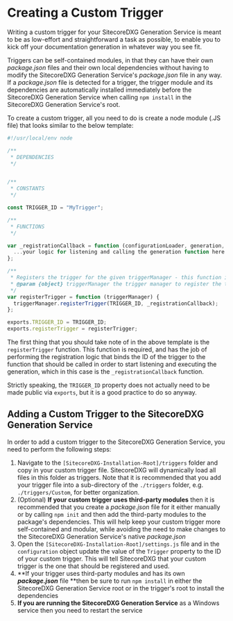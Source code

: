 # Creating a Custom Trigger

Writing a custom trigger for your SitecoreDXG Generation Service is meant to be as low-effort and straightforward a task as possible, to enable you to kick off your documentation generation in whatever way you see fit. 

Triggers can be self-contained modules, in that they can have their own _package.json_ files and their own local dependencies without having to modify the SitecoreDXG Generation Service's _package.json_ file in any way. If a _package.json_ file is detected for a trigger, the trigger module and its dependencies are automatically installed immediately before the SitecoreDXG Generation Service when calling `npm install` in the SitecoreDXG Generation Service's root. 

To create a custom trigger, all you need to do is create a node module \(.JS file\) that looks similar to the below template:

```js
#!/usr/local/env node

/**
 * DEPENDENCIES
 */


/**
 * CONSTANTS
 */

const TRIGGER_ID = "MyTrigger";

/**
 * FUNCTIONS
 */

var _registrationCallback = function (configurationLoader, generation, logger) {
  ...your logic for listening and calling the generation function here...
};

/**
 * Registers the trigger for the given triggerManager - this function is required on all trigger modules
 * @param {object} triggerManager the trigger manager to register the trigger for
 */
var registerTrigger = function (triggerManager) {
  triggerManager.registerTrigger(TRIGGER_ID, _registrationCallback);
};

exports.TRIGGER_ID = TRIGGER_ID;
exports.registerTrigger = registerTrigger;
```

The first thing that you should take note of in the above template is the `registerTrigger` function. This function is required, and has the job of performing the registration logic that binds the ID of the trigger to the function that should be called in order to start listening and executing the generation, which in this case is the `_registrationCallback` function.

Strictly speaking, the `TRIGGER_ID` property does not actually need to be made public via `exports`, but it is a good practice to do so anyway.

## Adding a Custom Trigger to the SitecoreDXG Generation Service

In order to add a custom trigger to the SitecoreDXG Generation Service, you need to perform the following steps:

1. Navigate to the `[SitecoreDXG-Installation-Root]/triggers` folder and copy in your custom trigger file. SitecoreDXG will dynamically load all files in this folder as triggers. Note that it is recommended that you add your trigger file into a sub-directory of the `./triggers` folder, e.g. `./triggers/Custom`, for better organization. 
2. \(Optional\) **If your custom trigger uses third-party modules** then it is recommended that you create a _package.json_ file for it either manually or by calling `npm init` and then add the third-party modules to the package's dependencies. This will help keep your custom trigger more self-contained and modular, while avoiding the need to make changes to the SitecoreDXG Generation Service's native _package.json_
3. Open the `[SitecoreDXG-Installation-Root]/settings.js` file and in the `configuration` object update the value of the `Trigger` property to the ID of your custom trigger. This will tell SitecoreDXG that your custom trigger is the one that should be registered and used. 
4. **If your trigger uses third-party modules and has its own **_**package.json**_** file **then be sure to run `npm install` in either the SitecoreDXG Generation Service root or in the trigger's root to install the dependencies
5. **If you are running the SitecoreDXG Generation Service** as a Windows service then you need to restart the service



